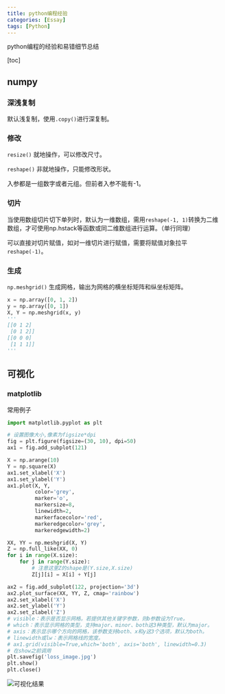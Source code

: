 ```yaml
---
title: python编程经验
categories: [Essay]
tags: [Python]
---
```


python编程的经验和易错细节总结

<!--more-->

[toc]

## numpy

### 深浅复制

默认浅复制，使用`.copy()`进行深复制。

### 修改

`resize()` 就地操作，可以修改尺寸。

`reshape()` 非就地操作，只能修改形状。

入参都是一组数字或者元组。但前者入参不能有-1。

### 切片

当使用数组切片切下单列时，默认为一维数组，需用`reshape(-1, 1)`转换为二维数组，才可使用np.hstack等函数或同二维数组进行运算。（单行同理）

可以直接对切片赋值，如对一维切片进行赋值，需要将赋值对象拉平`reshape(-1)`。

### 生成

`np.meshgrid()` 生成网格，输出为网格的横坐标矩阵和纵坐标矩阵。

```python
x = np.array([0, 1, 2])
y = np.array([0, 1])
X, Y = np.meshgrid(x, y)
'''
[[0 1 2]
 [0 1 2]]
[[0 0 0]
 [1 1 1]]
'''
```



## 可视化

### matplotlib

常用例子

```python
import matplotlib.pyplot as plt

# 设置图像大小,像素为figsize*dpi
fig = plt.figure(figsize=(30, 10), dpi=50)  
ax1 = fig.add_subplot(121)

X = np.arange(10)
Y = np.square(X)
ax1.set_xlabel('X')
ax1.set_ylabel('Y')
ax1.plot(X, Y,
         color='grey',
         marker='o',
         markersize=8, 
         linewidth=2,
         markerfacecolor='red',
         markeredgecolor='grey',
         markeredgewidth=2)

XX, YY = np.meshgrid(X, Y)
Z = np.full_like(XX, 0)
for i in range(X.size):
    for j in range(Y.size):
        # 注意这里Z的shape是(Y.size,X.size)
        Z[j][i] = X[i] + Y[j]

ax2 = fig.add_subplot(122, projection='3d')
ax2.plot_surface(XX, YY, Z, cmap='rainbow')
ax2.set_xlabel('X')
ax2.set_ylabel('Y')
ax2.set_zlabel('Z')
# visible：表示是否显示网格。若提供其他关键字参数，则b参数设为True。
# which：表示显示网格的类型，支持major、minor、both这3种类型，默认为major。
# axis：表示显示哪个方向的网格，该参数支持both、x和y这3个选项，默认为both。
# linewidth或lw：表示网格线的宽度。
# ax1.grid(visible=True,which='both', axis='both', linewidth=0.3)
# 在show之前调用
plt.savefig('loss_image.jpg')
plt.show()
plt.close()
```

![可视化结果](https://cdn.jsdelivr.net/gh/bit704/blog-image-bed@main/image/2022-09-18-%E5%8F%AF%E8%A7%86%E5%8C%96%E7%BB%93%E6%9E%9C.png)


